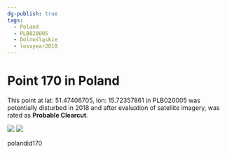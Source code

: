 ```yaml
---
dg-publish: true
tags:
  - Poland
  - PLB020005
  - Dolnośląskie
  - lossyear2018
---
```


# Point 170 in Poland

This point at lat: 51.47406705, lon: 15.72357861 in PLB020005 was potentially disturbed in 2018 and after evaluation of satellite imagery, was rated as **Probable Clearcut**.

<div class='juxtapose' data-showcredits='false'>
<img src='https://baserow-backend-production20240528124524339000000001.s3.amazonaws.com/user_files/vRoIlGMjaRg71RwkF6lM846aFphglEee_42dfad9d6a5fbc448384d6e9d04781a79db759fb5cff788d9fb05150e1941478.png' data-label='August 2015' />
<img src='https://baserow-backend-production20240528124524339000000001.s3.amazonaws.com/user_files/53gkh8mVXjTES463iEl9DdYbYB2VBmKJ_9183c242ab63f597e1a58c615d8154c024f5b85687051be0f1f6111c5c108c8c.png' data-label='October 2023' />
</div>

polandid170